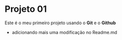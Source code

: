 # Projeto 01

Este é o meu primeiro projeto usando o **Git** e o **Github**

- adicionando mais uma modificação no Readme.md